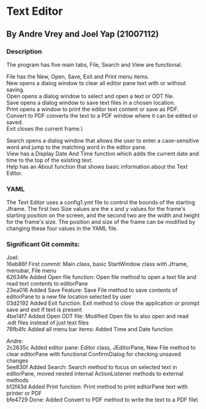 # Text Editor
## By Andre Vrey and Joel Yap (21007112)

### Description
The program has five main tabs, File, Search and View are functional. 

File has the New, Open, Save, Exit and Print menu items.\
New opens a dialog window to clear all editor pane text with or without saving.\
Open opens a dialog window to select and open a text or ODT file.\
Save opens a dialog window to save text files in a chosen location.\
Print opens a window to print the editor text content or save as PDF.\
Convert to PDF converts the text to a PDF window where it can be edited or saved.\
Exit closes the current frame.\

Search opens a dialog window that allows the user to enter a case-sensitive word and jump to the matching word in the editor pane.\
View has a Display Date And Time function which adds the current date and time to the top of the existing text.\
Help has an About function that shows basic information about the Text Editor.

### YAML
The Text Editor uses a config1.yml file to control the bounds of the starting Jframe. The first two Size values are the x and y values for the frame's starting position on the screen, and the second two are the width and height for the frame's size. The position and size of the frame can be modified by changing these four values in the YAML file.

### Significant Git commits:
Joel:\
16eb86f First commit: Main class, basic StartWindow class with Jframe, menubar, File menu\
62634fe Added Open file function: Open file method to open a text file and read text contents to editorPane\
23ea016 Added Save Feature: Save File method to save contents of editorPane to a new file location selected by user\
03d2192 Added Exit function: Exit method to close the application or prompt save and exit if text is present\
4be14f7 Added Open ODT file: Modified Open file to also open and read .odt files instead of just text files\
78fb4fc Added all menu bar items: Added Time and Date function

Andre:\
2c2635c Added editor pane: Editor class, JEditorPane, New File method to clear editorPane with functional ConfirmDialog for checking unsaved changes\
5ee830f Added Search: Search method to focus on selected text in editorPane, moved nested internal ActionListener methods to external methods\
b12f43d Added Print function: Print method to print editorPane text with printer or PDF\
bfe4729 Done: Added Convert to PDF method to write the text to a PDF file\
